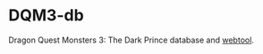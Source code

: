 # DQM3-db
Dragon Quest Monsters 3: The Dark Prince database and [webtool](https://glazelf.github.io/DQM3-db/).
